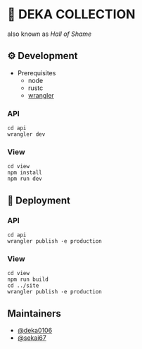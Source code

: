 # 🐬 DEKA COLLECTION

also known as _Hall of Shame_

## ⚙ Development

- Prerequisites
  - node
  - rustc
  - [wrangler](https://developers.cloudflare.com/workers/cli-wrangler/install-update)

### API

```
cd api
wrangler dev
```

### View

```
cd view
npm install
npm run dev
```

## 🚀 Deployment

### API

```
cd api
wrangler publish -e production
```

### View

```
cd view
npm run build
cd ../site
wrangler publish -e production
```

## Maintainers

- [@deka0106](https://github.com/deka0106)
- [@sekai67](https://github.com/sekai67)
